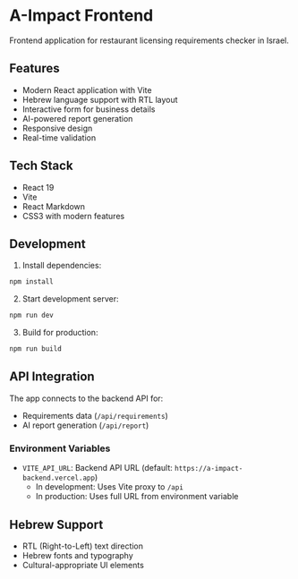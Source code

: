 # A-Impact Frontend

Frontend application for restaurant licensing requirements checker in Israel.

## Features

- Modern React application with Vite
- Hebrew language support with RTL layout
- Interactive form for business details
- AI-powered report generation
- Responsive design
- Real-time validation

## Tech Stack

- React 19
- Vite
- React Markdown
- CSS3 with modern features

## Development

1. Install dependencies:
```bash
npm install
```

2. Start development server:
```bash
npm run dev
```

3. Build for production:
```bash
npm run build
```

## API Integration

The app connects to the backend API for:
- Requirements data (`/api/requirements`)
- AI report generation (`/api/report`)

### Environment Variables

- `VITE_API_URL`: Backend API URL (default: `https://a-impact-backend.vercel.app`)
  - In development: Uses Vite proxy to `/api`
  - In production: Uses full URL from environment variable

## Hebrew Support

- RTL (Right-to-Left) text direction
- Hebrew fonts and typography
- Cultural-appropriate UI elements